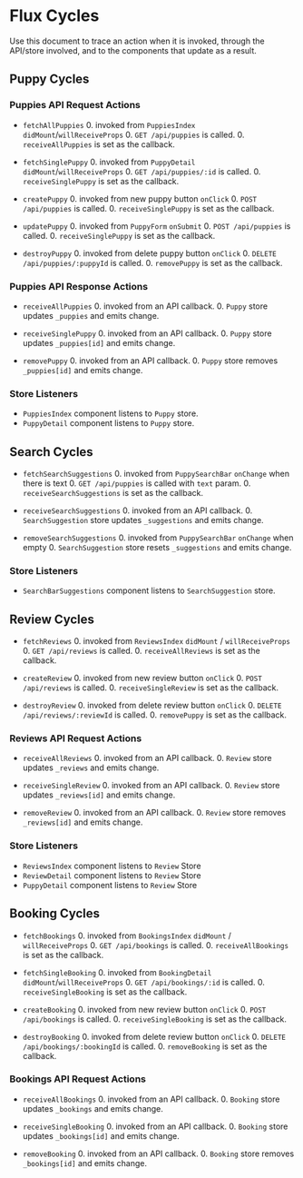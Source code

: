 # Flux Cycles

Use this document to trace an action when it is invoked, through the API/store involved, and to the components that update as a result.

## Puppy Cycles

### Puppies API Request Actions

* `fetchAllPuppies`
  0. invoked from `PuppiesIndex` `didMount`/`willReceiveProps`
  0. `GET /api/puppies` is called.
  0. `receiveAllPuppies` is set as the callback.

* `fetchSinglePuppy`
  0. invoked from `PuppyDetail` `didMount`/`willReceiveProps`
  0. `GET /api/puppies/:id` is called.
  0. `receiveSinglePuppy` is set as the callback.

* `createPuppy`
  0. invoked from new puppy button `onClick`
  0. `POST /api/puppies` is called.
  0. `receiveSinglePuppy` is set as the callback.

* `updatePuppy`
  0. invoked from `PuppyForm` `onSubmit`
  0. `POST /api/puppies` is called.
  0. `receiveSinglePuppy` is set as the callback.

* `destroyPuppy`
  0. invoked from delete puppy button `onClick`
  0. `DELETE /api/puppies/:puppyId` is called.
  0. `removePuppy` is set as the callback.

### Puppies API Response Actions

* `receiveAllPuppies`
  0. invoked from an API callback.
  0. `Puppy` store updates `_puppies` and emits change.

* `receiveSinglePuppy`
  0. invoked from an API callback.
  0. `Puppy` store updates `_puppies[id]` and emits change.

* `removePuppy`
  0. invoked from an API callback.
  0. `Puppy` store removes `_puppies[id]` and emits change.


### Store Listeners

* `PuppiesIndex` component listens to `Puppy` store.
* `PuppyDetail` component listens to `Puppy` store.

## Search Cycles

* `fetchSearchSuggestions`
  0. invoked from `PuppySearchBar` `onChange` when there is text
  0. `GET /api/puppies` is called with `text` param.
  0. `receiveSearchSuggestions` is set as the callback.

* `receiveSearchSuggestions`
  0. invoked from an API callback.
  0. `SearchSuggestion` store updates `_suggestions` and emits change.

* `removeSearchSuggestions`
  0. invoked from `PuppySearchBar` `onChange` when empty
  0. `SearchSuggestion` store resets `_suggestions` and emits change.

### Store Listeners

* `SearchBarSuggestions` component listens to `SearchSuggestion` store.

## Review Cycles

* `fetchReviews`
  0. invoked from `ReviewsIndex` `didMount` / `willReceiveProps`
  0. `GET /api/reviews` is called.
  0. `receiveAllReviews` is set as the callback.

* `createReview`
  0. invoked from new review button `onClick`
  0. `POST /api/reviews` is called.
  0. `receiveSingleReview` is set as the callback.

* `destroyReview`
  0. invoked from delete review button `onClick`
  0. `DELETE /api/reviews/:reviewId` is called.
  0. `removePuppy` is set as the callback.

### Reviews API Request Actions

* `receiveAllReviews`
  0. invoked from an API callback.
  0. `Review` store updates `_reviews` and emits change.

* `receiveSingleReview`
  0. invoked from an API callback.
  0. `Review` store updates `_reviews[id]` and emits change.

* `removeReview`
  0. invoked from an API callback.
  0. `Review` store removes `_reviews[id]` and emits change.

### Store Listeners
* `ReviewsIndex` component listens to `Review` Store
* `ReviewDetail` component listens to `Review` Store
* `PuppyDetail` component listens to `Review` Store

## Booking Cycles

* `fetchBookings`
  0. invoked from `BookingsIndex` `didMount` / `willReceiveProps`
  0. `GET /api/bookings` is called.
  0. `receiveAllBookings` is set as the callback.

* `fetchSingleBooking`
  0. invoked from `BookingDetail` `didMount`/`willReceiveProps`
  0. `GET /api/bookings/:id` is called.
  0. `receiveSingleBooking` is set as the callback.

* `createBooking`
  0. invoked from new review button `onClick`
  0. `POST /api/bookings` is called.
  0. `receiveSingleBooking` is set as the callback.

* `destroyBooking`
  0. invoked from delete review button `onClick`
  0. `DELETE /api/bookings/:bookingId` is called.
  0. `removeBooking` is set as the callback.

### Bookings API Request Actions

* `receiveAllBookings`
  0. invoked from an API callback.
  0. `Booking` store updates `_bookings` and emits change.

* `receiveSingleBooking`
  0. invoked from an API callback.
  0. `Booking` store updates `_bookings[id]` and emits change.

* `removeBooking`
  0. invoked from an API callback.
  0. `Booking` store removes `_bookings[id]` and emits change.

